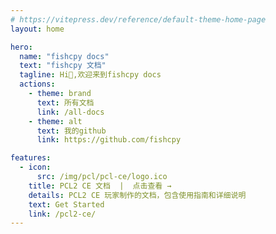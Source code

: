 ```yaml
---
# https://vitepress.dev/reference/default-theme-home-page
layout: home

hero:
  name: "fishcpy docs"
  text: "fishcpy 文档"
  tagline: Hi👋,欢迎来到fishcpy docs
  actions:
    - theme: brand
      text: 所有文档
      link: /all-docs
    - theme: alt
      text: 我的github
      link: https://github.com/fishcpy

features:
  - icon:
      src: /img/pcl/pcl-ce/logo.ico
    title: PCL2 CE 文档  |  点击查看 →
    details: PCL2 CE 玩家制作的文档，包含使用指南和详细说明
    text: Get Started
    link: /pcl2-ce/
---
```


